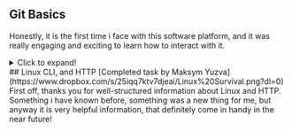 ## Git Basics
Honestly, it is the first time i face with this software platform, and it was really engaging and exciting to learn how to interact with it.
<details>
<summary>Click to expand!</summary>

![](https://github.com/MaksymYuzva/kottans-frontend/blob/main/task_git_basics/1.png)

![](https://github.com/MaksymYuzva/kottans-frontend/blob/main/task_git_basics/2.png)

![](https://github.com/MaksymYuzva/kottans-frontend/blob/main/task_git_basics/3.png)

</details>
## Linux CLI, and HTTP
[Completed task by Maksym Yuzva](https://www.dropbox.com/s/25iqq7ktv7djeai/Linux%20Survival.png?dl=0)
First off, thanks you for well-structured information about Linux and HTTP. Something i have known before, something was a new thing for me, but anyway it is very helpful information, that definitely come in handy in the near future!